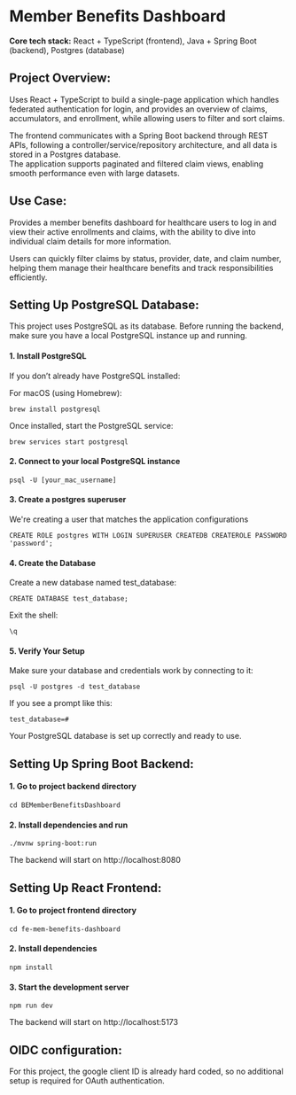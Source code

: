 # Member Benefits Dashboard

**Core tech stack:** React + TypeScript (frontend), Java + Spring Boot (backend), Postgres (database)

## Project Overview:

Uses React + TypeScript to build a single-page application which handles federated authentication for login, and provides an overview of claims, accumulators, and enrollment, while allowing users to filter and sort claims.

The frontend communicates with a Spring Boot backend through REST APIs, following a controller/service/repository architecture, and all data is stored in a Postgres database.  
The application supports paginated and filtered claim views, enabling smooth performance even with large datasets.

## Use Case:

Provides a member benefits dashboard for healthcare users to log in and view their active enrollments and claims, with the ability to dive into individual claim details for more information.

Users can quickly filter claims by status, provider, date, and claim number, helping them manage their healthcare benefits and track responsibilities efficiently.

## Setting Up PostgreSQL Database:

This project uses PostgreSQL as its database.
Before running the backend, make sure you have a local PostgreSQL instance up and running.

#### 1. Install PostgreSQL

If you don’t already have PostgreSQL installed:

For macOS (using Homebrew):

`brew install postgresql`

Once installed, start the PostgreSQL service:

`brew services start postgresql`

#### 2. Connect to your local PostgreSQL instance

`psql -U [your_mac_username]`

#### 3. Create a postgres superuser
We're creating a user that matches the application configurations

`CREATE ROLE postgres WITH LOGIN SUPERUSER CREATEDB CREATEROLE PASSWORD 'password';`

#### 4. Create the Database

Create a new database named test_database:

`CREATE DATABASE test_database;`

Exit the shell:

`\q`

#### 5. Verify Your Setup

Make sure your database and credentials work by connecting to it:

`psql -U postgres -d test_database`

If you see a prompt like this:

`test_database=#`

Your PostgreSQL database is set up correctly and ready to use.

## Setting Up Spring Boot Backend:

#### 1. Go to project backend directory

`cd BEMemberBenefitsDashboard`

#### 2. Install dependencies and run

`./mvnw spring-boot:run`

The backend will start on http://localhost:8080

## Setting Up React Frontend:

#### 1. Go to project frontend directory

`cd fe-mem-benefits-dashboard`

#### 2. Install dependencies

`npm install`

#### 3. Start the development server

`npm run dev`

The backend will start on http://localhost:5173

## OIDC configuration:

For this project, the google client ID is already hard coded, so no additional setup is required for OAuth authentication.
